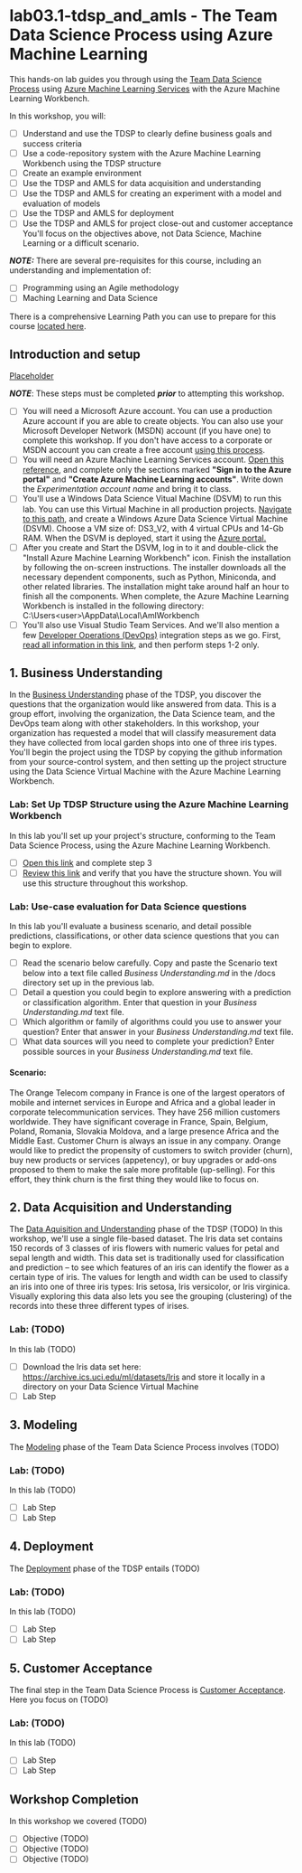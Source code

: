 # lab03.1-tdsp_and_amls - The Team Data Science Process using Azure Machine Learning
This hands-on lab guides you through using the [Team Data Science Process](https://docs.microsoft.com/en-us/azure/machine-learning/team-data-science-process/overview) using [Azure Machine Learning Services](https://docs.microsoft.com/en-us/azure/machine-learning/preview/overview-what-is-azure-ml) with the Azure Machine Learning Workbench. 

In this workshop, you will:
- [ ] Understand and use the TDSP to clearly define business goals and success criteria
- [ ] Use a code-repository system with the Azure Machine Learning Workbench using the TDSP structure
- [ ] Create an example environment
- [ ] Use the TDSP and AMLS for data acquisition and understanding
- [ ] Use the TDSP and AMLS for creating an experiment with a model and evaluation of models
- [ ] Use the TDSP and AMLS for deployment
- [ ] Use the TDSP and AMLS for project close-out and customer acceptance
You'll focus on the objectives above, not Data Science, Machine Learning or a difficult scenario.  

***NOTE:*** There are several pre-requisites for this course, including an understanding and implementation of: 
- [ ] Programming using an Agile methodology
- [ ] Maching Learning and Data Science

There is a comprehensive Learning Path you can use to prepare for this course [located here](https://github.com/Azure/learnAnalytics-CreatingSolutionswiththeTeamDataScienceProcess-/blob/master/Instructions/Learning%20Path%20-%20Creating%20Solutions%20with%20the%20Team%20Data%20Science%20Process.md).

## Introduction and setup 
[Placeholder](https://docs.microsoft.com/en-us/azure/machine-learning/preview/quickstart-installation)

***NOTE***: These steps must be completed ***prior*** to attempting this workshop.
- [ ] You will need a Microsoft Azure account. You can use a production Azure account if you are able to create objects. You can also use your Microsoft Developer Network (MSDN) account (if you have one) to complete this workshop. If you don't have access to a corporate or MSDN account you can create a free account [using this process](https://azure.microsoft.com/free/).
- [ ] You will need an Azure Machine Learning Services account. [Open this reference](https://docs.microsoft.com/en-us/azure/machine-learning/preview/quickstart-installation), and complete only the sections marked **"Sign in to the Azure portal"** and **"Create Azure Machine Learning accounts"**. Write down the *Experimentation account name* and bring it to class.
- [ ] You'll use a Windows Data Science Vitual Machine (DSVM) to run this lab. You can use this Virtual Machine in all production projects. [Navigate to this path](https://azuremarketplace.microsoft.com/en-us/marketplace/apps/microsoft-ads.windows-data-science-vm), and create a Windows Azure Data Science Virtual Machine (DSVM). Choose a VM size of: DS3_V2, with 4 virtual CPUs and 14-Gb RAM. When the DSVM is deployed, start it using the [Azure portal.](https://portal.azure.com)
- [ ] After you create and Start the DSVM, log in to it and double-click the "Install Azure Machine Learning Workbench" icon. Finish the installation by following the on-screen instructions. The installer downloads all the necessary dependent components, such as Python, Miniconda, and other related libraries. The installation might take around half an hour to finish all the components. When complete, the Azure Machine Learning Workbench is installed in the following directory: C:\Users\<user>\AppData\Local\AmlWorkbench
- [ ] You'll also use Visual Studio Team Services. And we'll also mention a few [Developer Operations (DevOps)](https://docsmsftpdfs.blob.core.windows.net/guides/azure/azure-ops-guide.pdf) integration steps as we go. First, [read all information in this link](https://docs.microsoft.com/en-us/azure/machine-learning/preview/using-git-ml-project), and then perform steps 1-2 only.

## 1. Business Understanding
In the [Business Understanding](https://docs.microsoft.com/en-us/azure/machine-learning/team-data-science-process/lifecycle-business-understanding) phase of the TDSP, you discover the questions that the organization would like answered from data. This is a group effort, involving the organization, the Data Science team, and the DevOps team along with other stakeholders. 
In this workshop, your organization has requested a model that will classify measurement data they have collected from local garden shops into one of three iris types. You'll begin the project using the TDSP by copying the github information from your source-control system, and then setting up the project structure using the Data Science Virtual Machine with the Azure Machine Learning Workbench.

### Lab: Set Up TDSP Structure using the Azure Machine Learning Workbench
In this lab you'll set up your project's structure, conforming to the Team Data Science Process, using the Azure Machine Learning Workbench.
- [ ] [Open this link](https://docs.microsoft.com/en-us/azure/machine-learning/preview/using-git-ml-project) and complete step 3
- [ ] [Review this link](https://github.com/Azure/Azure-TDSP-ProjectTemplate) and verify that you have the structure shown. You will use this structure throughout this workshop.

### Lab: Use-case evaluation for Data Science questions
In this lab you'll evaluate a business scenario, and detail possible predictions, classifications, or other data science questions that you can begin to explore.
- [ ] Read the scenario below carefully. Copy and paste the Scenario text below into a text file called *Business Understanding.md* in the /docs directory set up in the previous lab.
- [ ] Detail a question you could begin to explore answering with a prediction or classification algorithm. Enter that question in your *Business Understanding.md* text file. 
- [ ] Which algorithm or family of algorithms could you use to answer your question? Enter that answer in your *Business Understanding.md* text file.
- [ ] What data sources will you need to complete your prediction? Enter possible sources in your *Business Understanding.md* text file.
#### Scenario: 
The Orange Telecom company in France is one of the largest operators of mobile and internet services in Europe and Africa and a global leader in corporate telecommunication services. They have 256 million customers worldwide. They have significant coverage in France, Spain, Belgium, Poland, Romania, Slovakia Moldova, and a large presence Africa and the Middle East.
Customer Churn is always an issue in any company. Orange would like to predict the propensity of customers to switch provider (churn), buy new products or services (appetency), or buy upgrades or add-ons proposed to them to make the sale more profitable (up-selling). For this effort, they think churn is the first thing they would like to focus on. 

## 2. Data Acquisition and Understanding
The [Data Aquisition and Understanding](https://docs.microsoft.com/en-us/azure/machine-learning/team-data-science-process/lifecycle-data) phase of the TDSP (TODO)
In this workshop, we'll use a single file-based dataset. The Iris data set contains 150 records of 3 classes of iris flowers with numeric values for petal and sepal length and width.  This data set is traditionally used for classification and prediction – to see which features of an iris can identify the flower as a certain type of iris. The values for length and width can be used to classify an iris into one of three iris types: Iris setosa, Iris versicolor, or Iris virginica. Visually exploring this data also lets you see the grouping (clustering) of the records into these three different types of irises.
### Lab: (TODO)
In this lab (TODO)
- [ ] Download the Iris data set here: https://archive.ics.uci.edu/ml/datasets/Iris and store it locally in a directory on your Data Science Virtual Machine 
- [ ] Lab Step 

## 3. Modeling
The [Modeling](https://docs.microsoft.com/en-us/azure/machine-learning/team-data-science-process/lifecycle-modeling) phase of the Team Data Science Process involves (TODO)
### Lab: (TODO)
In this lab (TODO)
- [ ] Lab Step 
- [ ] Lab Step 

## 4. Deployment
The [Deployment](https://docs.microsoft.com/en-us/azure/machine-learning/team-data-science-process/lifecycle-deployment) phase of the TDSP entails (TODO) 
### Lab: (TODO)
In this lab (TODO)
- [ ] Lab Step 
- [ ] Lab Step 

## 5. Customer Acceptance
The final step in the Team Data Science Process is [Customer Acceptance](https://docs.microsoft.com/en-us/azure/machine-learning/team-data-science-process/lifecycle-acceptance). Here you focus on (TODO)
### Lab: (TODO)
In this lab (TODO)
- [ ] Lab Step 
- [ ] Lab Step 

## Workshop Completion
In this workshop we covered (TODO)
- [ ] Objective (TODO)
- [ ] Objective (TODO)
- [ ] Objective (TODO)
